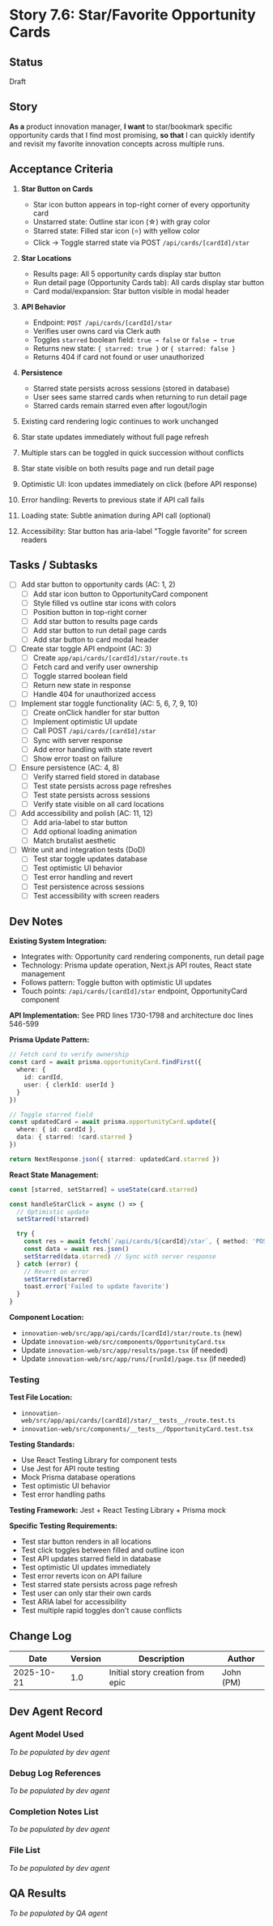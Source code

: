 # Story 7.6: Star/Favorite Opportunity Cards

## Status
Draft

## Story
**As a** product innovation manager,
**I want** to star/bookmark specific opportunity cards that I find most promising,
**so that** I can quickly identify and revisit my favorite innovation concepts across multiple runs.

## Acceptance Criteria

1. **Star Button on Cards**
   - Star icon button appears in top-right corner of every opportunity card
   - Unstarred state: Outline star icon (☆) with gray color
   - Starred state: Filled star icon (⭐) with yellow color
   - Click → Toggle starred state via POST `/api/cards/[cardId]/star`

2. **Star Locations**
   - Results page: All 5 opportunity cards display star button
   - Run detail page (Opportunity Cards tab): All cards display star button
   - Card modal/expansion: Star button visible in modal header

3. **API Behavior**
   - Endpoint: `POST /api/cards/[cardId]/star`
   - Verifies user owns card via Clerk auth
   - Toggles `starred` boolean field: `true → false` or `false → true`
   - Returns new state: `{ starred: true }` or `{ starred: false }`
   - Returns 404 if card not found or user unauthorized

4. **Persistence**
   - Starred state persists across sessions (stored in database)
   - User sees same starred cards when returning to run detail page
   - Starred cards remain starred even after logout/login

5. Existing card rendering logic continues to work unchanged

6. Star state updates immediately without full page refresh

7. Multiple stars can be toggled in quick succession without conflicts

8. Star state visible on both results page and run detail page

9. Optimistic UI: Icon updates immediately on click (before API response)

10. Error handling: Reverts to previous state if API call fails

11. Loading state: Subtle animation during API call (optional)

12. Accessibility: Star button has aria-label "Toggle favorite" for screen readers

## Tasks / Subtasks

- [ ] Add star button to opportunity cards (AC: 1, 2)
  - [ ] Add star icon button to OpportunityCard component
  - [ ] Style filled vs outline star icons with colors
  - [ ] Position button in top-right corner
  - [ ] Add star button to results page cards
  - [ ] Add star button to run detail page cards
  - [ ] Add star button to card modal header

- [ ] Create star toggle API endpoint (AC: 3)
  - [ ] Create `app/api/cards/[cardId]/star/route.ts`
  - [ ] Fetch card and verify user ownership
  - [ ] Toggle starred boolean field
  - [ ] Return new state in response
  - [ ] Handle 404 for unauthorized access

- [ ] Implement star toggle functionality (AC: 5, 6, 7, 9, 10)
  - [ ] Create onClick handler for star button
  - [ ] Implement optimistic UI update
  - [ ] Call POST `/api/cards/[cardId]/star`
  - [ ] Sync with server response
  - [ ] Add error handling with state revert
  - [ ] Show error toast on failure

- [ ] Ensure persistence (AC: 4, 8)
  - [ ] Verify starred field stored in database
  - [ ] Test state persists across page refreshes
  - [ ] Test state persists across sessions
  - [ ] Verify state visible on all card locations

- [ ] Add accessibility and polish (AC: 11, 12)
  - [ ] Add aria-label to star button
  - [ ] Add optional loading animation
  - [ ] Match brutalist aesthetic

- [ ] Write unit and integration tests (DoD)
  - [ ] Test star toggle updates database
  - [ ] Test optimistic UI behavior
  - [ ] Test error handling and revert
  - [ ] Test persistence across sessions
  - [ ] Test accessibility with screen readers

## Dev Notes

**Existing System Integration:**
- Integrates with: Opportunity card rendering components, run detail page
- Technology: Prisma update operation, Next.js API routes, React state management
- Follows pattern: Toggle button with optimistic UI updates
- Touch points: `/api/cards/[cardId]/star` endpoint, OpportunityCard component

**API Implementation:** See PRD lines 1730-1798 and architecture doc lines 546-599

**Prisma Update Pattern:**
```typescript
// Fetch card to verify ownership
const card = await prisma.opportunityCard.findFirst({
  where: {
    id: cardId,
    user: { clerkId: userId }
  }
})

// Toggle starred field
const updatedCard = await prisma.opportunityCard.update({
  where: { id: cardId },
  data: { starred: !card.starred }
})

return NextResponse.json({ starred: updatedCard.starred })
```

**React State Management:**
```typescript
const [starred, setStarred] = useState(card.starred)

const handleStarClick = async () => {
  // Optimistic update
  setStarred(!starred)

  try {
    const res = await fetch(`/api/cards/${cardId}/star`, { method: 'POST' })
    const data = await res.json()
    setStarred(data.starred) // Sync with server response
  } catch (error) {
    // Revert on error
    setStarred(starred)
    toast.error('Failed to update favorite')
  }
}
```

**Component Location:**
- `innovation-web/src/app/api/cards/[cardId]/star/route.ts` (new)
- Update `innovation-web/src/components/OpportunityCard.tsx`
- Update `innovation-web/src/app/results/page.tsx` (if needed)
- Update `innovation-web/src/app/runs/[runId]/page.tsx` (if needed)

### Testing

**Test File Location:**
- `innovation-web/src/app/api/cards/[cardId]/star/__tests__/route.test.ts`
- `innovation-web/src/components/__tests__/OpportunityCard.test.tsx`

**Testing Standards:**
- Use React Testing Library for component tests
- Use Jest for API route testing
- Mock Prisma database operations
- Test optimistic UI behavior
- Test error handling paths

**Testing Framework:** Jest + React Testing Library + Prisma mock

**Specific Testing Requirements:**
- Test star button renders in all locations
- Test click toggles between filled and outline icon
- Test API updates starred field in database
- Test optimistic UI updates immediately
- Test error reverts icon on API failure
- Test starred state persists across page refresh
- Test user can only star their own cards
- Test ARIA label for accessibility
- Test multiple rapid toggles don't cause conflicts

## Change Log

| Date | Version | Description | Author |
|------|---------|-------------|--------|
| 2025-10-21 | 1.0 | Initial story creation from epic | John (PM) |

## Dev Agent Record

### Agent Model Used
_To be populated by dev agent_

### Debug Log References
_To be populated by dev agent_

### Completion Notes List
_To be populated by dev agent_

### File List
_To be populated by dev agent_

## QA Results
_To be populated by QA agent_
